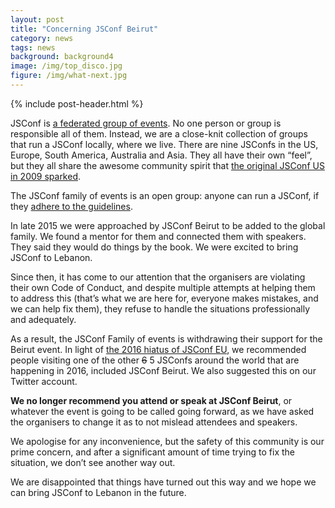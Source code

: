 ```yaml
---
layout: post
title: "Concerning JSConf Beirut"
category: news
tags: news
background: background4
image: /img/top_disco.jpg
figure: /img/what-next.jpg
---
```


{% include post-header.html %}

JSConf is [a federated group of events](http://jsconf.com). No one person or group is responsible all of them. Instead, we are a close-knit collection of groups that run a JSConf locally, where we live. There are nine JSConfs in the US, Europe, South America, Australia and Asia. They all have their own “feel”, but they all share the awesome community spirit that [the original JSConf US in 2009 sparked](http://2009.jsconf.us).

The JSConf family of events is an open group: anyone can run a JSConf, if they [adhere to the guidelines](http://jsconf.com/i-want-to-run-a-jsconf.html).

In late 2015 we were approached by JSConf Beirut to be added to the global family. We found a mentor for them and connected them with speakers. They said they would do things by the book. We were excited to bring JSConf to Lebanon.

Since then, it has come to our attention that the organisers are violating their own Code of Conduct, and despite multiple attempts at helping them to address this (that’s what we are here for, everyone makes mistakes, and we can help fix them), they refuse to handle the situations professionally and adequately.

As a result, the JSConf Family of events is withdrawing their support for the Beirut event. In light of [the 2016 hiatus of JSConf EU](http://2015.jsconf.eu/news/2016/01/05/announcing-jsconfeu-2017/), we recommended people visiting one of the other <strike>6</strike> 5 JSConfs around the world that are happening in 2016, included JSConf Beirut. We also suggested this on our Twitter account.

**We no longer recommend you attend or speak at JSConf Beirut**, or whatever the event is going to be called going forward, as we have asked the organisers to change it as to not mislead attendees and speakers.

We apologise for any inconvenience, but the safety of this community is our prime concern, and after a significant amount of time trying to fix the situation, we don’t see another way out.

We are disappointed that things have turned out this way and we hope we can bring JSConf to Lebanon in the future.